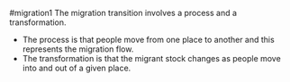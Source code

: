 #migration1 
The migration transition involves a process and a transformation. 
-  The process is that people move from one place to another and this represents the migration flow. 
-  The transformation is that the migrant stock changes as people move into and out of a given place.